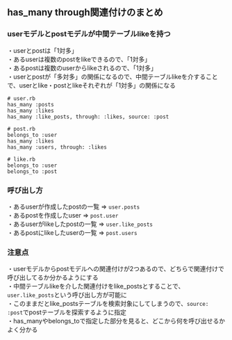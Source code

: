 ## has_many through関連付けのまとめ

### userモデルとpostモデルが中間テーブルlikeを持つ
・userとpostは「1対多」  
・あるuserは複数のpostをlikeできるので、「1対多」  
・あるpostは複数のuserからlikeされるので、「1対多」  
・userとpostが「多対多」の関係になるので、中間テーブルlikeを介することで、userとlike・postとlikeそれぞれが「1対多」の関係になる  

```
# user.rb
has_many :posts
has_many :likes
has_many :like_posts, through: :likes, source: :post

# post.rb
belongs_to :user
has_many :likes
has_many :users, through: :likes

# like.rb
belongs_to :user
belongs_to :post
```

### 呼び出し方
・あるuserが作成したpostの一覧 => `user.posts`  
・あるpostを作成したuser => `post.user`  
・あるuserがlikeしたpostの一覧 => `user.like_posts`  
・あるpostにlikeしたuserの一覧 => `post.users`  

### 注意点
・userモデルからpostモデルへの関連付けが2つあるので、どちらで関連付けで呼び出してるか分かるようにする  
・中間テーブルlikeを介した関連付けをlike_postsとすることで、`user.like_posts`という呼び出し方が可能に  
・このままだとlike_postsテーブルを検索対象にしてしまうので、`source: :post`でpostテーブルを探索するように指定  
・has_manyやbelongs_toで指定した部分を見ると、どこから何を呼び出せるかよく分かる  
